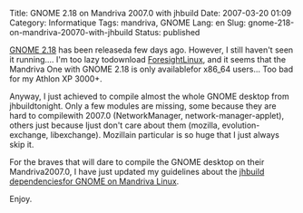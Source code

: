Title: GNOME 2.18 on Mandriva 2007.0 with jhbuild
Date: 2007-03-20 01:09
Category: Informatique
Tags: mandriva, GNOME
Lang: en
Slug: gnome-218-on-mandriva-20070-with-jhbuild
Status: published

[GNOME 2.18](http://www.gnome.org/start/2.18/) has been releaseda few days ago. However, I still haven't seen it running.... I'm too lazy todownload [ForesightLinux](http://www.rpath.org/rbuilder/project/foresight/release?id=5451), and it seems that the Mandriva One with GNOME 2.18 is only availablefor x86\_64 users... Too bad for my Athlon XP 3000+.

Anyway, I just achieved to compile almost the whole GNOME desktop from jhbuildtonight. Only a few modules are missing, some because they are hard to compilewith 2007.0 (NetworkManager, network-manager-applet), others just because Ijust don't care about them (mozilla, evolution-exchange, libexchange). Mozillain particular is so huge that I just always skip it.

For the braves that will dare to compile the GNOME desktop on their Mandriva2007.0, I have just updated my guidelines about the [jhbuild dependenciesfor GNOME on Mandriva Linux](http://live.gnome.org/JhbuildDependencies/MandrivaLinux).

Enjoy.

